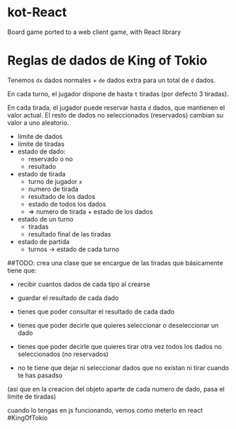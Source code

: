 # kot-React

Board game ported to a web client game, with React library

# Reglas de dados de King of Tokio

Tenemos `dx` dados normales + `de` dados extra para un total de `d` dados.

En cada turno, el jugador dispone de hasta `t` tiradas (por defecto 3 tiradas).

En cada tirada, el jugador puede reservar hasta `d` dados, que mantienen el valor actual. El resto de dados no seleccionados (reservados) cambian su valor a uno aleatorio.

- limite de dados
- limite de tiradas
- estado de dado:
  - reservado o no
  - resultado
- estado de tirada
  - turno de jugador `x`
  - numero de tirada
  - resultado de los dados
  - estado de todos los dados
  - => numero de tirada + estado de los dados
- estado de un turno
  - tiradas
  - resultado final de las tiradas
- estado de partida
  - turnos -> estado de cada turno

##TODO:
crea una clase que se encargue de las tiradas que básicamente tiene que:

- recibir cuantos dados de cada tipo al crearse

- guardar el resultado de cada dado

- tienes que poder consultar el resultado de cada dado

- tienes que poder decirle que quieres seleccionar o deseleccionar un dado

- tienes que poder decirle que quieres tirar otra vez todos los dados no seleccionados (no reservados)

- no te tiene que dejar ni seleccionar dados que no existan ni tirar cuando te has pasadso

(asi que en la creacion del objeto aparte de cada numero de dado, pasa el limite de tiradas)

cuando lo tengas en js funcionando, vemos como meterlo en react
#KingOfTokio
